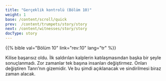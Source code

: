 ```yaml
---
title: "Gerçeklik kontrolü (Bölüm 10)"
weight: 1
base: /content/scroll/quick
prev:  /content/trumpets/story/story
next: /content/witnesses/story/story
docType: story
---
```


{{% bible val="Bölüm 10" link="rev:10" lang="tr" %}}

<a name="f65c"></a>
Kilise başarısız oldu. İlk saldırıları kalplerin katılaşmasından başka bir şeyle sonuçlanmadı. Zor zamanlar tek başına insanları değiştirmez. Onları değiştiren Tanrı’nın gizemidir. Ve bu şimdi açıklanacak ve sindirilmesi biraz zaman alacak.

